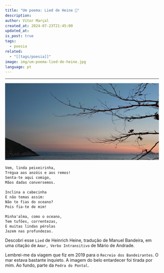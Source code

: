 ```yaml
---
title: "Um poema: Lied de Heine 🌊"
description: 
author: Vítor Marçal
created_at: 2024-07-23T21:45:00
updated_at: 
is_post: true
tags:
  - poesia
related:
  - "[[tags/poesia]]"
image: img/um-poema-lied-de-heine.jpg
language: pt
---
```

----

![ A fotografia foi tirada por mim em frente a praia da macumba e a Pedra do Pontal. Vê-se em primeiro plano galhos secos de uma ávore com pouquíssimas folhas, no canto oposto, parte da Pedra do Pontal, ao fundo um céu azul e vermelho característico de quando o sol se põe, que toca o mar. ](img/um-poema-lied-de-heine.jpg)

```
Vem, linda peixeirinha,
Trégua aos anzóis e aos remos!
Senta-te aqui comigo,
Mãos dadas conversemos.

Inclina a cabecinha
E não temas assim:
Não te fias do oceano?
Pois fia-te de mim!

Minha'alma, como o oceano,
Tem tufões, correntezas,
E muitas lindas pérolas
Jazem nas profundezas.

```

Descobri esse `Lied` de Heinrich Heine, tradução de Manuel Bandeira, em uma citação de  `Amar, Verbo Intransitivo` de Mário de Andrade. 

Lembrei-me da viagem que fiz em 2019 para o `Recreio dos Bandeirantes`. O mar estava bastante inquieto. A imagem do belo entardecer foi tirada por mim. Ao fundo, parte da `Pedra do Pontal`.